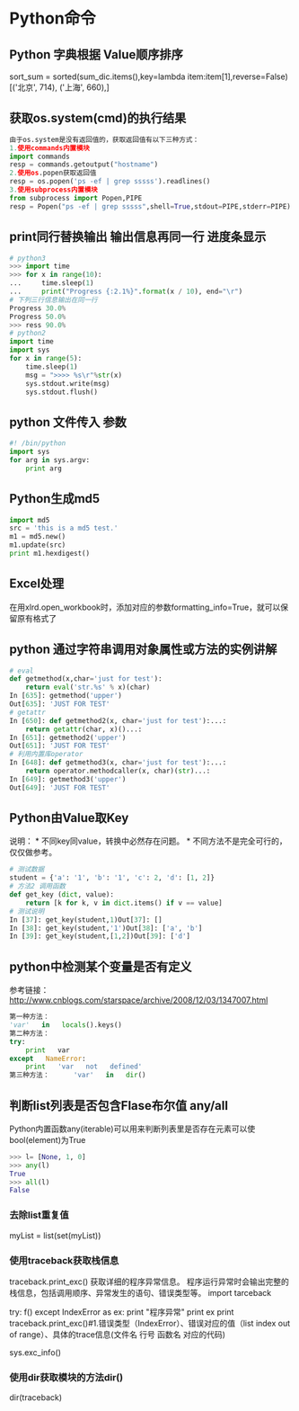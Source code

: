 # Python命令

## Python 字典根据 Value顺序排序
sort_sum  = sorted(sum_dic.items(),key=lambda item:item[1],reverse=False)
[('北京', 714),
 ('上海', 660),]

## 获取os.system(cmd)的执行结果

```python
由于os.system是没有返回值的，获取返回值有以下三种方式：
1.使用commands内置模块
import commands
resp = commands.getoutput("hostname")
2.使用os.popen获取返回值
resp = os.popen('ps -ef | grep sssss').readlines()
3.使用subprocess内置模块
from subprocess import Popen,PIPE
resp = Popen("ps -ef | grep sssss",shell=True,stdout=PIPE,stderr=PIPE).stdout.readlines()
```

## print同行替换输出 输出信息再同一行 进度条显示
```python
# python3
>>> import time
>>> for x in range(10):
...     time.sleep(1)
...     print("Progress {:2.1%}".format(x / 10), end="\r")
# 下列三行信息输出在同一行
Progress 30.0%
Progress 50.0%
>>> ress 90.0%
# python2
import time
import sys
for x in range(5):
    time.sleep(1)
    msg = ">>>> %s\r"%str(x)
    sys.stdout.write(msg)
    sys.stdout.flush()
```

## python 文件传入 参数 
```python
#! /bin/python  
import sys  
for arg in sys.argv:  
    print arg  
```
## Python生成md5
```python
import md5
src = 'this is a md5 test.'
m1 = md5.new()
m1.update(src)
print m1.hexdigest()
```

## Excel处理

在用xlrd.open_workbook时，添加对应的参数formatting_info=True，就可以保留原有格式了


## python 通过字符串调用对象属性或方法的实例讲解
```python
# eval
def getmethod(x,char='just for test'):    
    return eval('str.%s' % x)(char)
In [635]: getmethod('upper')
Out[635]: 'JUST FOR TEST'
# getattr
In [650]: def getmethod2(x, char='just for test'):...: 
    return getattr(char, x)()...:
In [651]: getmethod2('upper')
Out[651]: 'JUST FOR TEST'
# 利用内置库operator
In [648]: def getmethod3(x, char='just for test'):...: 
    return operator.methodcaller(x, char)(str)...:
In [649]: getmethod3('upper')
Out[649]: 'JUST FOR TEST'
```

## Python由Value取Key

说明：
	* 不同key同value，转换中必然存在问题。
	* 不同方法不是完全可行的，仅仅做参考。

```python
# 测试数据
student = {'a': '1', 'b': '1', 'c': 2, 'd': [1, 2]}
# 方法2 调用函数
def get_key (dict, value):    
    return [k for k, v in dict.items() if v == value]
# 测试说明
In [37]: get_key(student,1)Out[37]: []
In [38]: get_key(student,'1')Out[38]: ['a', 'b']
In [39]: get_key(student,[1,2])Out[39]: ['d']
```
## python中检测某个变量是否有定义

参考链接：http://www.cnblogs.com/starspace/archive/2008/12/03/1347007.html
```python
第一种方法：      
'var'   in   locals().keys()
第二种方法：    
try:         
    print   var    
except   NameError:         
    print   'var   not   defined'
第三种方法：      'var'   in   dir()
```


## 判断list列表是否包含Flase布尔值 any/all

Python内置函数any(iterable)可以用来判断列表里是否存在元素可以使bool(element)为True
```python
>>> l= [None, 1, 0]
>>> any(l)
True
>>> all(l)
False
```


### 去除list重复值

myList = list(set(myList))



### 使用traceback获取栈信息

traceback.print_exc()
获取详细的程序异常信息。
程序运行异常时会输出完整的栈信息，包括调用顺序、异常发生的语句、错误类型等。
import tarceback

try:
     f()
except IndexError as ex:
     print "程序异常"
     print ex
     print traceback.print_exc()#1.错误类型（IndexError）、错误对应的值（list index out of range）、具体的trace信息(文件名 行号 函数名 对应的代码)

sys.exc_info()

### 使用dir获取模块的方法dir()

dir(traceback)